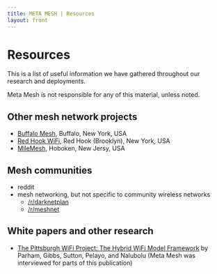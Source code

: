 ```yaml
---
title: META MESH | Resources
layout: front
---
```

# Resources

This is a list of useful information we have gathered throughout our research and deployments.

Meta Mesh is not responsible for any of this material, unless noted.

## Other mesh network projects

* [Buffalo Mesh](http://www.buffalomesh.net/), Buffalo, New York, USA
* [Red Hook WiFi](https://www.facebook.com/RHWiFi), Red Hook (Brooklyn), New York, USA
* [MileMesh](http://www.milemesh.com/), Hoboken, New Jersy, USA

## Mesh communities

* reddit
 * mesh networking, but not specific to community wireless networks
    * [/r/darknetplan](https://www.reddit.com/r/darknetplan)
    * [/r/meshnet](https://www.reddit.com/r/meshnet)

## White papers and other research

* [The Pittsburgh WiFi Project: The Hybrid WiFi Model Framework](http://apps.pittsburghpa.gov/cis/Final_Report.pdf) by Parham, Gibbs, Sutton, Pelayo, and Nalubolu (Meta Mesh was interviewed for parts of this publication)
